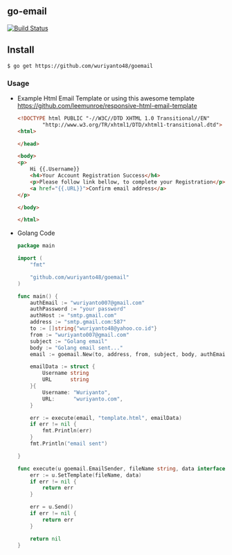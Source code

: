 ## go-email

[![Build Status](https://travis-ci.org/wuriyanto48/goemail.svg?branch=master)](https://travis-ci.org/wuriyanto48/goemail)

## Install

  ```shell
  $ go get https://github.com/wuriyanto48/goemail
  ```

### Usage

  - Example Html Email Template or using this awesome template https://github.com/leemunroe/responsive-html-email-template

    ```html
    <!DOCTYPE html PUBLIC "-//W3C//DTD XHTML 1.0 Transitional//EN"
            "http://www.w3.org/TR/xhtml1/DTD/xhtml1-transitional.dtd">
    <html>

    </head>

    <body>
    <p>
        Hi {{.Username}}
        <h4>Your Account Registration Success</h4>
        <p>Please follow link bellow, to complete your Registration</p>
        <a href="{{.URL}}">Confirm email address</a>
    </p>

    </body>

    </html>
    ```

  - Golang Code

    ```go
    package main

    import (
    	"fmt"

    	"github.com/wuriyanto48/goemail"
    )

    func main() {
    	authEmail := "wuriyanto007@gmail.com"
    	authPassword := "your password"
    	authHost := "smtp.gmail.com"
    	address := "smtp.gmail.com:587"
    	to := []string{"wuriyanto48@yahoo.co.id"}
    	from := "wuriyanto007@gmail.com"
    	subject := "Golang email"
    	body := "Golang email sent..."
    	email := goemail.New(to, address, from, subject, body, authEmail, authPassword, authHost)

    	emailData := struct {
    		Username string
    		URL      string
    	}{
    		Username: "Wuriyanto",
    		URL:      "wuriyanto.com",
    	}

    	err := execute(email, "template.html", emailData)
    	if err != nil {
    		fmt.Println(err)
    	}
    	fmt.Println("email sent")

    }

    func execute(u goemail.EmailSender, fileName string, data interface{}) error {
    	err := u.SetTemplate(fileName, data)
    	if err != nil {
    		return err
    	}

    	err = u.Send()
    	if err != nil {
    		return err
    	}

    	return nil
    }
    ```
